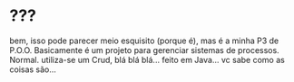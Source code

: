 # ???

bem, isso pode parecer meio esquisito (porque é), mas é a minha P3 de P.O.O. Basicamente é um projeto para gerenciar sistemas de processos. Normal. utiliza-se um Crud, blá blá blá... feito em Java... vc sabe como as coisas são...